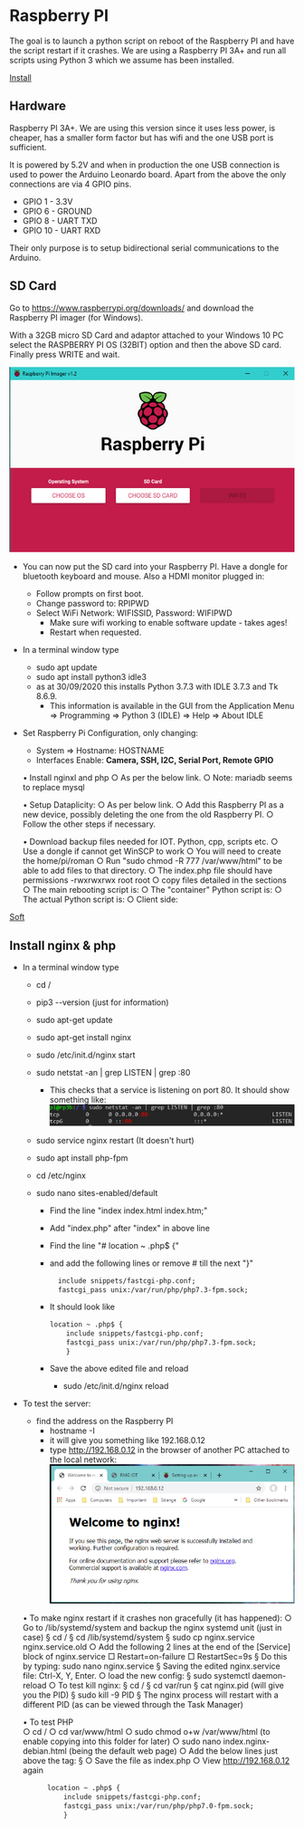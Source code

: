 # Raspberry PI

The goal is to launch a python script on reboot of the Raspberry PI and have the script restart if it crashes.
We are using a Raspberry PI 3A+ and run all scripts using Python 3 which we assume has been installed.

[Install](#Install_nginx)

## Hardware

Raspberry PI 3A+. We are using this version since it uses less power, is cheaper, has a smaller form factor but has wifi and the one USB port is sufficient.

It is powered by 5.2V and when in production the one USB connection is used to power the Arduino Leonardo board. Apart from the above the only connections are via 4 GPIO pins.
* GPIO 1 - 3.3V
* GPIO 6 - GROUND
* GPIO 8 - UART TXD
* GPIO 10 - UART RXD

Their only purpose is to setup bidirectional serial communications to the Arduino.

## SD Card

Go to https://www.raspberrypi.org/downloads/ and download the Raspberry PI imager (for Windows).

With a 32GB micro SD Card and adaptor attached to your Windows 10 PC select the RASPBERRY PI OS (32BIT) option and then the above SD card. Finally press WRITE and wait.

![alt text](images/Imager.png "Raspberry Pi Imager")

* You can now put the SD card into your Raspberry PI. Have a dongle for bluetooth keyboard and mouse. Also a HDMI monitor plugged in:
  - Follow prompts on first boot.
  - Change password to: RPIPWD
  - Select WiFi Network: WIFISSID, Password: WIFIPWD
	- Make sure wifi working to enable software update - takes ages!
	- Restart when requested.
* In a terminal window type
	- sudo apt update
	- sudo apt install python3 idle3
	-	as at 30/09/2020 this installs Python 3.7.3 with IDLE 3.7.3 and Tk 8.6.9.
		- This information is available in the GUI from the Application Menu => Programming => Python 3 (IDLE) => Help => About IDLE
* Set Raspberry Pi Configuration, only changing:
	- System => Hostname: HOSTNAME
	- Interfaces Enable: **Camera, SSH, I2C, Serial Port, Remote GPIO**




	• Install nginxl and php
		○ As per the below link.
		○ Note: mariadb seems to replace mysql
		
	• Setup Dataplicity:
		○ As per below link.
		○ Add this Raspberry PI as a new device, possibly deleting the one from the old Raspberry PI.
		○ Follow the other steps if necessary.

	• Download backup files needed for IOT. Python, cpp, scripts etc.
		○ Use a dongle if cannot get WinSCP to work
		○ You will need to create the home/pi/roman 
		○ Run "sudo chmod -R 777 /var/www/html" to be able to add files to that directory.
			○ The index.php file should have permissions -rwxrwxrwx root root
		○ copy files detailed in the sections
			○ The main rebooting script is:
			○ The "container" Python script is:
			○ The actual Python script is:
			○ Client side:

[Soft](#Software)

## Install nginx & php

* In a terminal window type
	- cd /
	- pip3 --version (just for information)
	- sudo apt-get update
	- sudo apt-get install nginx
	- sudo /etc/init.d/nginx start
	- sudo netstat -an | grep LISTEN | grep :80
		- This checks that a service is listening on port 80. It should show something like:				
![alt text](images/nginx.png "nginx service listening")

	- sudo service nginx restart (It doesn't hurt)
	- sudo apt install php-fpm
	- cd /etc/nginx
	- sudo nano sites-enabled/default
		- Find the line "index index.html index.htm;"
		- Add "index.php" after "index" in above line
		- Find the line "# location ~ \.php$ {"
		- and add the following lines or remove # till the next "}"


				include snippets/fastcgi-php.conf;
				fastcgi_pass unix:/var/run/php/php7.3-fpm.sock;


		-	It should look like

				location ~ .php$ {
					include snippets/fastcgi-php.conf;
					fastcgi_pass unix:/var/run/php/php7.3-fpm.sock;
					}

		- Save the above edited file and reload
			- sudo /etc/init.d/nginx reload 

* To test the server:
	- find the address on the Raspberry PI
		- hostname -I
		- it will give you something like 192.168.0.12
		- type http://192.168.0.12 in the browser of another PC attached to the local network:
![alt text](images/nginxtest.png "nginx test")


		
		
	• To make nginx restart if it crashes non gracefully (it has happened):
		○ Go to /lib/systemd/system and backup the nginx systemd unit (just in case)
			§ cd /
			§ cd /lib/systemd/system
			§ sudo cp nginx.service nginx.service.old
		○  Add the following 2 lines at the end of the [Service] block of nginx.service
				□ Restart=on-failure
				□ RestartSec=9s
			§ Do this by typing: sudo nano nginx.service
			§ Saving the edited nginx.service file: Ctrl-X, Y, Enter.
		○ load the new config:
			§ sudo systemctl daemon-reload
		○ To test kill nginx:
			§ cd /
			§ cd var/run
			§ cat nginx.pid (will give you the PID)
			§ sudo kill -9 PID
			§ The nginx process will restart with a different PID (as can be viewed through the Task Manager)

	• To test PHP  
		○ cd /
		○ cd var/www/html
		○ sudo chmod o+w /var/www/html (to enable copying into this folder for later)
		○ sudo nano index.nginx-debian.html (being the default web page)
		○ Add the below lines just above the </body> tag:
			§ <?php
			§ phpinfo();
			§ ?>
		○ Save the file as index.php
		○ View http://192.168.0.12 again

		
			location ~ .php$ {
				include snippets/fastcgi-php.conf;
				fastcgi_pass unix:/var/run/php/php7.0-fpm.sock;
				}
		

